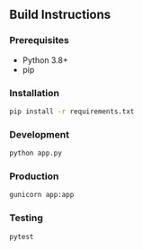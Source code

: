 ## Build Instructions

### Prerequisites
- Python 3.8+
- pip

### Installation
```bash
pip install -r requirements.txt
```

### Development
```bash
python app.py
```

### Production
```bash
gunicorn app:app
```

### Testing
```bash
pytest
```
